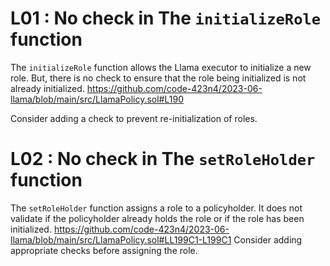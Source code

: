 # L01 : No check in The `initializeRole` function

The  `initializeRole` function allows the Llama executor to initialize a new role. But, there is no check to ensure that the role being initialized is not already initialized. 
https://github.com/code-423n4/2023-06-llama/blob/main/src/LlamaPolicy.sol#L190

Consider adding a check to prevent re-initialization of roles.


# L02 : No check in The `setRoleHolder` function
The `setRoleHolder` function assigns a role to a policyholder. It does not validate if the policyholder already holds the role or if the role has been initialized. 
https://github.com/code-423n4/2023-06-llama/blob/main/src/LlamaPolicy.sol#LL199C1-L199C1
Consider adding appropriate checks before assigning the role.


 